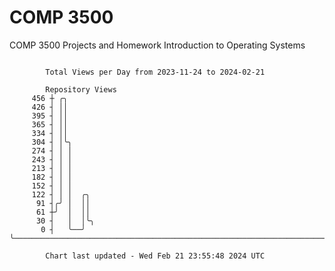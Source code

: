 # COMP 3500
COMP 3500 Projects and Homework
Introduction to Operating Systems

```

        Total Views per Day from 2023-11-24 to 2024-02-21

        Repository Views
     456 ┼ ╭╮
     426 ┤ ││
     395 ┤ ││
     365 ┤ ││
     334 ┤ ││
     304 ┤ │╰╮
     274 ┤ │ │
     243 ┤ │ │
     213 ┤ │ │
     182 ┤ │ │
     152 ┤ │ │
     122 ┤ │ │  ╭╮
      91 ┤╭╯ │  ││
      61 ┼╯  │  ││
      30 ┤   │  │╰╮
       0 ┤   ╰──╯ ╰────────────────────────────────────────────────────────────────────────────────

        Chart last updated - Wed Feb 21 23:55:48 2024 UTC
        
```
